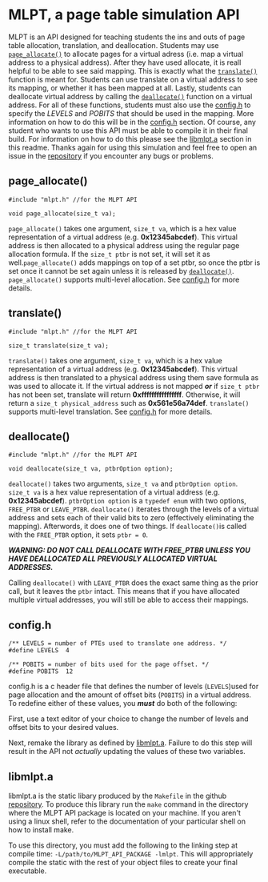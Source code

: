 # MLPT, a page table simulation API

MLPT is an API designed for teaching students the ins and outs of page table allocation, translation, and deallocation. Students may use [`page_allocate()`](#page_allocate) to allocate pages for a virtual adress (i.e. map a virtual address to a physical address). After they have used allocate, it is reall helpful to be able to see said mapping. This is exactly what the [`translate()`](#translate) function is meant for. Students can use translate on a virtual address to see its mapping, or whether it has been mapped at all. Lastly, students can deallocate virtual address by calling the [`deallocate()`](#deallocate) function on a virtual address. For all of these functions, students must also use the [config.h](#configh) to specify the _LEVELS_ and _POBITS_ that should be used in the mapping. More information on how to do this will be in the [config.h]("config.h) section. Of course, any student who wants to use this API must be able to compile it in their final build. For information on how to do this please see the [libmlpt.a](#libmlpta) section in this readme. Thanks again for using this simulation and feel free to open an issue in the [repository](https://github.com/vpq5kd/pagetable?tab=readme-ov-file#page_allocate) if you encounter any bugs or problems.

## page\_allocate()
```
#include "mlpt.h" //for the MLPT API

void page_allocate(size_t va);
```
`page_allocate()` takes one argument, `size_t va`, which is a hex value representation of a virtual address (e.g. **0x12345abcdef**). This virtual address is then allocated to a physical address using the regular page allocation formula. If the `size_t ptbr` is not set, it will set it as well.`page_allocate()` adds mappings on top of a set ptbr, so once the ptbr is set once it cannot be set again unless it is released by [`deallocate()`](#deallocate). `page_allocate()` supports multi-level allocation. See [config.h](#configh) for more details.

## translate()
```
#include "mlpt.h" //for the MLPT API

size_t translate(size_t va);
```
`translate()` takes one argument, `size_t va`, which is a hex value representation of a virtual address (e.g. **0x12345abcdef**). This virtual address is then translated to a physical address using them save formula as was used to allocate it. If the virtual address is not mapped ***or*** if `size_t ptbr` has not been set, translate will return **0xffffffffffffffff**. Otherwise, it will return a `size_t physical_address` such as **0x561e56a74def**. `translate()` supports multi-level translation. See [config.h](#configh) for more details.
 
## deallocate()
```
#include "mlpt.h" //for the MLPT API

void deallocate(size_t va, ptbrOption option);
```
`deallocate()` takes two arguments, `size_t va` and `ptbrOption option`. `size_t va` is a hex value representation of a virtual address (e.g. **0x12345abcdef**). `ptbrOption option` is a `typedef enum` with two options, `FREE_PTBR` or `LEAVE_PTBR`. `deallocate()` iterates through the levels of a virtual address and sets each of their valid bits to zero (effectively eliminating the mapping). Afterwords, it does one of two things. If `deallocate()`is called with the `FREE_PTBR` option, it sets `ptbr = 0`.

 ***WARNING: DO NOT CALL DEALLOCATE WITH FREE_PTBR UNLESS YOU HAVE DEALLOCATED ALL PREVIOUSLY ALLOCATED VIRTUAL ADDRESSES.***

Calling `deallocate()` with `LEAVE_PTBR` does the exact same thing as the prior call, but it leaves the `ptbr` intact. This means that if you have allocated multiple virtual addresses, you will still be able to access their mappings.

 


## config.h
```
/** LEVELS = number of PTEs used to translate one address. */
#define LEVELS  4

/** POBITS = number of bits used for the page offset. */
#define POBITS  12
```

config.h is a c header file that defines the number of levels (`LEVELS`)used for page allocation and the amount of offset bits (`POBITS`) in a virtual address. To redefine either of these values, you ***must*** do both of the following:

First, use a text editor of your choice to change the number of levels and offset bits to your desired values.

Next, remake the library as defined by [libmlpt.a](#libmlpta). Failure to do this step will result in the API not _actually_ updating the values of these two variables.


## libmlpt.a

libmlpt.a is the static libary produced by the `Makefile` in the github [repository](https://github.com/vpq5kd/pagetable/tree/main?tab=readme-ov-file#libmlpta). To produce this library run the `make` command in the directory where the MLPT API package is located on your machine. If you aren't using a linux shell, refer to the documentation of your particular shell on how to install make. 

To use this directory, you must add the following to the linking step at compile time: `-L/path/to/MLPT_API_PACKAGE -lmlpt`. This will appropriately compile the static with the rest of your object files to create your final executable.
